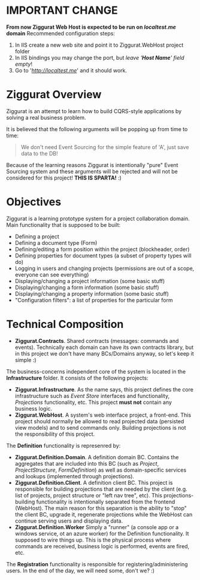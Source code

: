 IMPORTANT CHANGE
================
**From now Ziggurat Web Host is expected to be run on *localtest.me* domain**
Recommended configuration steps:

 1. In IIS create a new web site and point it to Ziggurat.WebHost project folder
 2. In IIS bindings you may change the port, but *leave '**Host&nbsp;Name**' field empty*!
 3. Go to '*http://localtest.me*' and it should work.

Ziggurat Overview
=================

Ziggurat is an attempt to learn how to build CQRS-style applications by solving a real business problem.

It is believed that the following arguments will be popping up from time to time:

 > We don't need Event Sourcing for the simple feature of 'A', just save data to the DB!

Because of the learning reasons Ziggurat is intentionally "pure" Event Sourcing system and these arguments
will be rejected and will not be considered for this project! **THIS IS SPARTA!** :)

Objectives
==========

Ziggurat is a learning prototype system for a project collaboration domain.
Main functionality that is supposed to be built:

  - Defining a project
  - Defining a document type (Form)
  - Defining/editing a form position within the project (blockheader, order)
  - Defining properties for document types (a subset of property types will do)
  - Logging in users and changing projects (permissions are out of a scope, everyone can see everything)
  - Displaying/changing a project information (some basic stuff)
  - Displaying/changing a form information (some basic stuff)
  - Displaying/changing a property information (some basic stuff)
  - "Configuration filters": a list of properties for the particular form
  
Technical Composition
=====================

  - **Ziggurat.Contracts**. Shared contracts (messages: commands and events). Technically each domain can have its own contracts library, but in this project we don't have many BCs/Domains anyway, so let's keep it simple :)

The business-concerns independent core of the system is located in the **Infrastructure** folder.
It consists of the following projects:

  - **Ziggurat.Infrastructure**. As the name says, this project defines the core infrastructure such as *Event Store* interfaces and functionality, *Projections* functionality, etc. This project **must not** contain any business logic.
  - **Ziggurat.WebHost**. A system's web interface project, a front-end. This project should normally be allowed to read projected data (persisted view models) and to send commands only. Building projections is not the responsibility of this project.
  
The **Definition** functionality is represenred by:
 
  - **Ziggurat.Definition.Domain**. A definition domain BC. Contains the aggregates that are included into this BC (such as _Project_, _ProjectStructure_, _FormDefinition_) as well as domain-specific services and lookups (implemented through projections).
  - **Ziggurat.Definition.Client**. A definition client BC. This project is responsible for building projections that are needed by the client (e.g. list of projects, project structure or "left nav tree", etc). This projections-building functionality is intentionally separated from the frontend (WebHost). The main reason for this separation is the ability to "stop" the client BC, upgrade it, regenerate projections while the WebHost can continue serving users and displaying data.
  - **Ziggurat.Definition.Worker** Simply a "runner" (a console app or a windows service, ot an azure worker) for the Definition functionality. It supposed to wire things up. This is the physical process where commands are received, business logic is performed, events are fired, etc.
  
 The **Registration** functionality is responsible for registering/administering users. In the end of the day, we will need some, don't we? :)